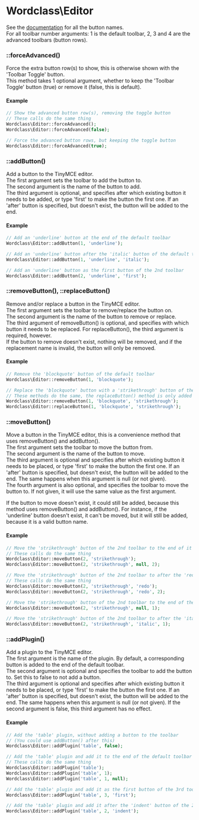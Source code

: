 # Wordclass\Editor

See the [documentation](https://www.tinymce.com/docs-3x/reference/buttons/) for all the button names.  
For all toolbar number arguments: 1 is the default toolbar, 2, 3 and 4 are the advanced toolbars (button rows).

### ::forceAdvanced()
Force the extra button row(s) to show, this is otherwise shown with the 'Toolbar Toggle' button.  
This method takes 1 optional argument, whether to keep the 'Toolbar Toggle' button (true) or remove it (false, this is default).

#### Example
```php
// Show the advanced button row(s), removing the toggle button
// These calls do the same thing
Wordclass\Editor::forceAdvanced();
Wordclass\Editor::forceAdvanced(false);

// Force the advanced button rows, but keeping the toggle button
Wordclass\Editor::forceAdvanced(true);
```

### ::addButton()
Add a button to the TinyMCE editor.  
The first argument sets the toolbar to add the button to.  
The second argument is the name of the button to add.  
The third argument is optional, and specifies after which existing button it needs to be added, or type 'first' to make the button the first one. If an 'after' button is specified, but doesn't exist, the button will be added to the end.

#### Example
```php
// Add an 'underline' button at the end of the default toolbar
Wordclass\Editor::addButton(1, 'underline');

// Add an 'underline' button after the 'italic' button of the default toolbar
Wordclass\Editor::addButton(1, 'underline', 'italic');

// Add an 'underline' button as the first button of the 2nd toolbar
Wordclass\Editor::addButton(2, 'underline', 'first');
```

### ::removeButton(), ::replaceButton()
Remove and/or replace a button in the TinyMCE editor.  
The first argument sets the toolbar to remove/replace the button on.  
The second argument is the name of the button to remove or replace.  
The third argument of removeButton() is optional, and specifies with which button it needs to be replaced. For replaceButton(), the third argument is required, however.  
If the button to remove doesn't exist, nothing will be removed, and if the replacement name is invalid, the button will only be removed.

#### Example
```php
// Remove the 'blockquote' button of the default toolbar
Wordclass\Editor::removeButton(1, 'blockquote');

// Replace the 'blockquote' button with a 'strikethrough' button of the default toolbar
// These methods do the same, the replaceButton() method is only added for semantics
Wordclass\Editor::removeButton(1, 'blockquote', 'strikethrough');
Wordclass\Editor::replaceButton(1, 'blockquote', 'strikethrough');
```

### ::moveButton()
Move a button in the TinyMCE editor, this is a convenience method that uses removeButton() and addButton().  
The first argument sets the toolbar to move the button from.  
The second argument is the name of the button to move.  
The third argument is optional and specifies after which existing button it needs to be placed, or type 'first' to make the button the first one. If an 'after' button is specified, but doesn't exist, the button will be added to the end. The same happens when this argument is null (or not given).  
The fourth argument is also optional, and specifies the toolbar to move the button to. If not given, it will use the same value as the first argument.

If the button to move doesn't exist, it could still be added, because this method uses removeButton() and addButton(). For instance, if the 'underline' button doesn't exist, it can't be moved, but it will still be added, because it is a valid button name.

#### Example
```php
// Move the 'strikethrough' button of the 2nd toolbar to the end of it
// These calls do the same thing
Wordclass\Editor::moveButton(2, 'strikethrough');
Wordclass\Editor::moveButton(2, 'strikethrough', null, 2);

// Move the 'strikethrough' button of the 2nd toolbar to after the 'redo' button of it
// These calls do the same thing
Wordclass\Editor::moveButton(2, 'strikethrough', 'redo');
Wordclass\Editor::moveButton(2, 'strikethrough', 'redo', 2);

// Move the 'strikethrough' button of the 2nd toolbar to the end of the default toolbar
Wordclass\Editor::moveButton(2, 'strikethrough', null, 1);

// Move the 'strikethrough' button of the 2nd toolbar to after the 'italic' button of the default toolbar
Wordclass\Editor::moveButton(2, 'strikethrough', 'italic', 1);
```

### ::addPlugin()
Add a plugin to the TinyMCE editor.  
The first argument is the name of the plugin. By default, a corresponding button is added to the end of the default toolbar.  
The second argument is optional and specifies the toolbar to add the button to. Set this to false to not add a button.  
The third argument is optional and specifies after which existing button it needs to be placed, or type 'first' to make the button the first one. If an 'after' button is specified, but doesn't exist, the button will be added to the end. The same happens when this argument is null (or not given). If the second argument is false, this third argument has no effect.

#### Example
```php
// Add the 'table' plugin, without adding a button to the toolbar
// (You could use addButton() after this)
Wordclass\Editor::addPlugin('table', false);

// Add the 'table' plugin and add it to the end of the default toolbar
// These calls do the same thing
Wordclass\Editor::addPlugin('table');
Wordclass\Editor::addPlugin('table', 1);
Wordclass\Editor::addPlugin('table', 1, null);

// Add the 'table' plugin and add it as the first button of the 3rd toolbar
Wordclass\Editor::addPlugin('table', 3, 'first');

// Add the 'table' plugin and add it after the 'indent' button of the 2nd toolbar
Wordclass\Editor::addPlugin('table', 2, 'indent');
```
